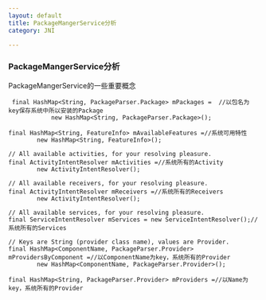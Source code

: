 ```yaml
---
layout: default
title: PackageMangerService分析
category: JNI

---
```


### PackageMangerService分析

PackageMangerService的一些重要概念
	
	 final HashMap<String, PackageParser.Package> mPackages =  //以包名为key保存系统中所以安装的Package  
	            new HashMap<String, PackageParser.Package>();  
	                     
    final HashMap<String, FeatureInfo> mAvailableFeatures =//系统可用特性  
            new HashMap<String, FeatureInfo>();  
  
    // All available activities, for your resolving pleasure.  
    final ActivityIntentResolver mActivities =//系统所有的Activity  
            new ActivityIntentResolver();  
  
    // All available receivers, for your resolving pleasure.  
    final ActivityIntentResolver mReceivers =//系统所有的Receivers  
            new ActivityIntentResolver();  
  
    // All available services, for your resolving pleasure.  
    final ServiceIntentResolver mServices = new ServiceIntentResolver();//系统所有的Services  
  
    // Keys are String (provider class name), values are Provider.  
    final HashMap<ComponentName, PackageParser.Provider> mProvidersByComponent =//以ComponentName为key，系统所有的Provider  
            new HashMap<ComponentName, PackageParser.Provider>();  

	final HashMap<String, PackageParser.Provider> mProviders =//以Name为key，系统所有的Provider  